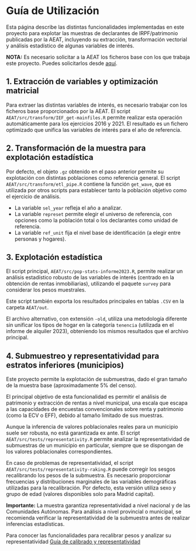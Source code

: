 # Guía de Utilización

Esta página describe las distintas funcionalidades implementadas en este proyecto para explotar las muestras de declarantes de IRPF/patrimonio publicadas por la AEAT, incluyendo su extracción, transformación vectorial y análisis estadístico de algunas variables de interés.

**NOTA:** Es necesario solicitar a la AEAT los ficheros base con los que trabaja este proyecto. Puedes solicitarlos desde [aquí](https://www.agenciatributaria.es/).

## 1. Extracción de variables y optimización matricial

Para extraer las distintas variables de interés, es necesario trabajar con los ficheros base proporcionados por la AEAT. El script `AEAT/src/transform/IEF_get-mainfiles.R` permite realizar esta operación automáticamente para los ejercicios 2016 y 2021. El resultado es un fichero optimizado que unifica las variables de interés para el año de referencia.

## 2. Transformación de la muestra para explotación estadística

Por defecto, el objeto `.gz` obtenido en el paso anterior permite su explotación con distintas poblaciones como referencia general. El script `AEAT/src/transform/etl_pipe.R` contiene la función `get_wave`, que es utilizada por otros scripts para establecer tanto la población objetivo como el ejercicio de análisis.

- La variable `sel_year` refleja el año a analizar.
- La variable `represet` permite elegir el universo de referencia, con opciones como la población total o los declarantes como unidad de referencia.
- La variable `ref_unit` fija el nivel base de identificación (a elegir entre personas y hogares).

## 3. Explotación estadística

El script principal, `AEAT/src/pop-stats-informe2023.R`, permite realizar un análisis estadístico robusto de las variables de interés (centrado en la obtención de rentas inmobiliarias), utilizando el paquete `survey` para considerar los pesos muestrales.

Este script también exporta los resultados principales en tablas `.CSV` en la carpeta `AEAT/out`.

El archivo alternativo, con extensión `-old`, utiliza una metodología diferente sin unificar los tipos de hogar en la categoría `tenencia` (utilizada en el informe de alquiler 2023), obteniendo los mismos resultados que el archivo principal.

## 4. Submuestreo y representatividad para estratos inferiores (municipios)

Este proyecto permite la explotación de submuestras, dado el gran tamaño de la muestra base (aproximadamente 5% del censo).

El principal objetivo de esta funcionalidad es permitir el análisis de patrimonio y extracción de rentas a nivel municipal, una escala que escapa a las capacidades de encuestas convencionales sobre renta y patrimonio (como la ECV o EFF), debido al tamaño limitado de sus muestras.

Aunque la inferencia de valores poblacionales reales para un municipio suele ser robusta, no está garantizada ex ante. El script `AEAT/src/tests/representativity.R` permite analizar la representatividad de submuestras de un municipio en particular, siempre que se dispongan de los valores poblacionales correspondientes.

En caso de problemas de representatividad, el script `AEAT/src/tests/representativity-raking.R` puede corregir los sesgos recalibrando los pesos de la submuestra. Es necesario proporcionar frecuencias y distribuciones marginales de las variables demográficas utilizadas para la recalibración. Por defecto, esta versión utiliza sexo y grupo de edad (valores disponibles solo para Madrid capital).

**Importante:** La muestra garantiza representatividad a nivel nacional y de las Comunidades Autónomas. Para análisis a nivel provincial o municipal, se recomienda verificar la representatividad de la submuestra antes de realizar inferencias estadísticas.

Para conocer las funcionalidades para recalibrar pesos y analizar su representatividad [Guía de calibrado y representatividad](md/reweighting.md)